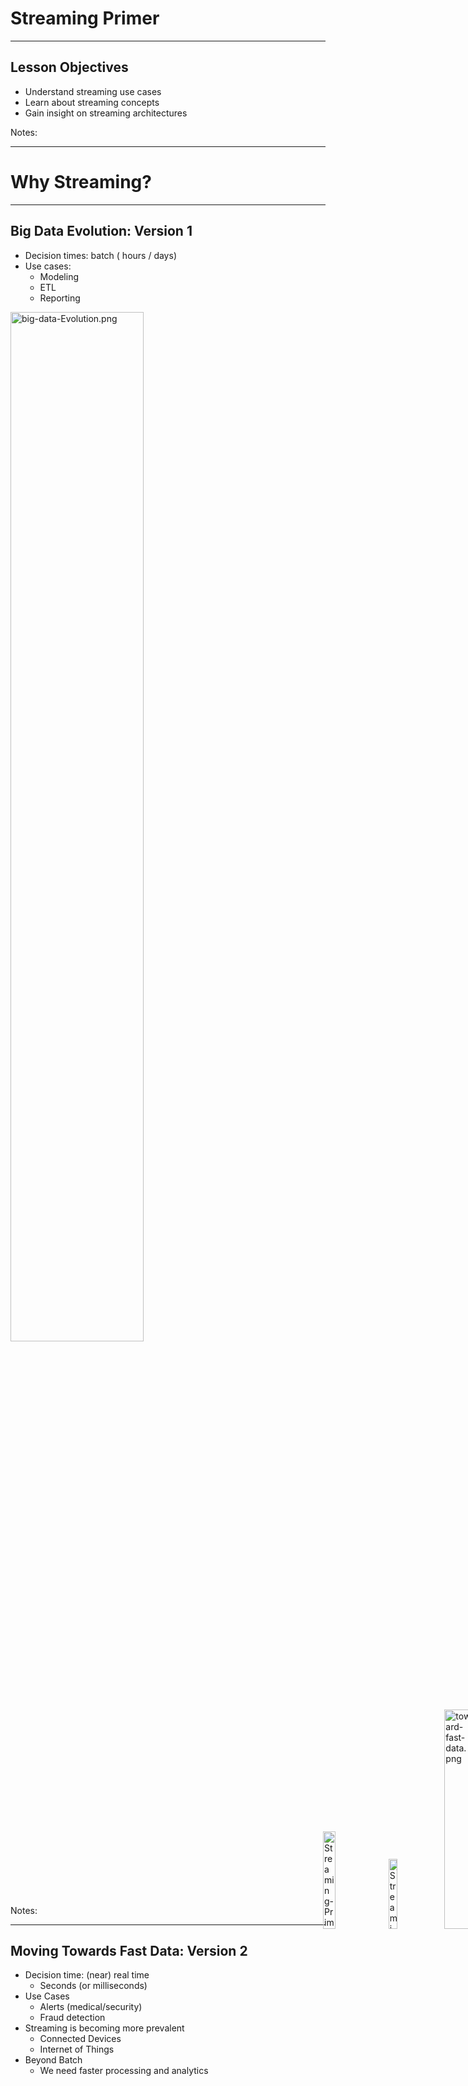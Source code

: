 # Streaming Primer


---


## Lesson Objectives

 * Understand streaming use cases
 * Learn about streaming concepts
 * Gain insight on streaming architectures


Notes: 




---

# Why Streaming?

---

## Big Data Evolution: Version 1

  * Decision times: batch ( hours / days)
  * Use cases:
    - Modeling 
    - ETL 
    - Reporting


<img src="../../assets/images/streaming/big-data-Evolution.png" alt="big-data-Evolution.png" style="width:65%;"/>


Notes: 




---

## Moving Towards Fast Data: Version 2

  * Decision time: (near) real time
    - Seconds (or milliseconds)
  * Use Cases
    - Alerts (medical/security)
    - Fraud detection
  * Streaming is becoming more prevalent
    - Connected Devices
    - Internet of Things
  * Beyond Batch
    - We need faster processing and analytics

<img src="../../assets/images/streaming/3rd-party/Streaming-Primer-Moving-Towards-Fast-Data-Version-2-3.png" alt="Streaming-Primer-Moving-Towards-Fast-Data-Version-2-3.png" style="width:20%; position:relative; top:-600px; left: 500px;"/>
<img src="../../assets/images/streaming/3rd-party/Streaming-Primer-Moving-Towards-Fast-Data-Version-2-4.png" alt="Streaming-Primer-Moving-Towards-Fast-Data-Version-2-4.png" style="width:17%; position:relative; top:-600px; left: 500px;"/>

<img src="../../assets/images/streaming/toward-fast-data.png" alt="toward-fast-data.png" style="width:30%; position:relative; top:-600px; left: 500px;"/>


Notes: 




---

## Streaming Volumes: Texas Utilities Smart Meter Data

<img src="../../assets/images/streaming/Texas-Utilities-Smart-Meter-Data.png" alt="Texas-Utilities-Smart-Meter-Data.png" style="width:65%;"/>


Notes: 




---

## Spark Streaming Use Cases

  * Netflix
    - Recommendations
    - 450 billion events/day
  
  * Weather Company
    - Analyze weather sensor data
    - Billions of events/day
    - Multi-Petabyte (PB) traffic daily

  * More use cases at [BigDataUseCases.info](www.BigDataUseCases.info)

<img src="../../assets/images/logos/netflix-logo-1.png" alt="netflix.png" style="width:25% ;position:relative; top:-600px; left: 500px;"/>

<img src="../../assets/images/streaming/3rd-party/the-weather-company.png" alt="the-weather-company.png" style="width:25%; position:relative; top:-600px; left: 500px;"/>


Notes: 




---

# Streaming Concepts

---

## Real Time / Near Real Time

  * The ’real’ real time is in milliseconds order
    - DB query returns in 2 ms
  * ‘near real time’ is seconds
    - We can process an event within 3 seconds of its generation time



| ‘Name’                             	| Time                                                	| Example                       	|
|------------------------------------	|-----------------------------------------------------	|-------------------------------	|
| Hard real time                     	| Single order ms,sub milli seconds  </br>1 ms,0.5 ms 	| Space shuttle control systems 	|
| Credit card transaction processing 	| 50 ms, 300 ms                                       	| Db queries                    	|
| Sending Emails                     	| 2 secs +                                            	| Stream processing latency     	|
|                                    	| 1 min +                                             	| Mini batch queries            	|




Notes: 




---
## Streaming Concepts

  * Processing model
    - Event based or micro batch based
  * Processing guarantees
    - At least once
    - At most once
    - Exactly once
  * State management
  * Event time vs. Arrival time
  * Window Operations
  * Back-pressure adjustment



Notes: 




---
## Streaming Processing Model

  * Two major modes:
    - Event based , Micro Batch
  * Event Based:
    - Events are processed, individually,  as they come in
    - Usually low latency
    - Frameworks: Storm, Flink, Nifi, Samza
  * Micro-Batch
    - Events arrived during a particular time frame (5 secs) are processed as a batch
    - Slightly higher latency (due to batching)
    - Frameworks: Spark Streaming

<img src="../../assets/images/streaming/Streaming-proccessing-model.png" alt="Streaming-proccessing-model.png" style="width:35%;"/>


Notes: 




---
## Event Based Vs. Batch


<img src="../../assets/images/streaming/event-based-batch.png" alt="event-based-batch.png" style="width:70%;"/>




Notes: 




---

## Processing Guarantees

  * In the order of effort required:
    - At-most-once <  At-least-once  < exactly-once
  * At-most-once
    - Simplest implementation
    - No duplicate processing
    - Events can be dropped due to crashes or heavy load
    - E.g.  Web requests (if the web server is busy, requests are dropped)

  * At-least-once
    - All events are guaranteed to be processed (no dropped events)
    - An event can be processed more than once.    - In case of failure recovery, events can be re-played and processed again.
    - Needs a ‘durable buffer’ that enables ‘re-play’
    - OK for idempotent operations like saving events.    - Duplicate processing will just over-write previous values.
    - Not OK for counting (how many events came in in last 10 mins)
    - **Most common** implementation
    - Frameworks: All (Storm, Spark, NiFi, Samza, Flink)



Notes: 




---
## Processing Guarantees

* Exactly-Once
- Events are guaranteed to be processed exactly-once
- No dropped events
- No duplicate processing
- Needs ’re-playable buffer’ **plus** an external storage system to track state
- Frameworks: Storm (with Trident), Flink, Spark, Samza
* See Example below:
- When applying a new ‘batch’ of counts, how can we make sure we are not duplicate counting?


<img src="../../assets/images/streaming/Streaming-Primer-Processing-Guarantees-9.png" alt="Streaming-Primer-Processing-Guarantees-9.png" style="width:37%;"/><img src="../../assets/images/streaming/Streaming-Primer-Processing-Guarantees-10.png" alt="Streaming-Primer-Processing-Guarantees-10.png" style="width:37%;"/>


Notes: 




---

## Processing Guarantees Summary



| Application                        	| Processing                                                                                                                                          	|
|------------------------------------	|-----------------------------------------------------------------------------------------------------------------------------------------------------	|
| GPS routing app                    	| -At most once. We can skip past events to catch up to latest events ('next turn' is more important than past data) </br>-At least once can work too 	|
| Credit card transaction processing 	| -Exactly once we don't want to charge credit cards twice due to duplicate processing                                                                	|
| Sending Emails                     	| -At least once We don't want drop any emails.,Duplicate processing is OK (we might send duplicate emails)                                           	|


Notes: 




---

## State Management

  * Can the framework remember state associated with events?
  * Per event processing (filter , transformation) don’t need state
    - Filter #hashtags from tweets
  * However, complex operations like joining, grouping, aggregating (counts) require state
    - What is the max temperature reported in last one hour
  * SQL analogy
    - Select,  and where clauses don’t need state.
    - JOIN / Group BY usually require state
  * Support varies according framework



Notes: 




---

## State Management

  * See next slide for diagrams
  * Store state in memory:
    - Lost if node crashes
    - All types of events have to go to a particular node to compare state
  * Store state in an external store (DB)
    - State can be maintained across nodes
    - Queries can increase latencies and become bottle neck and limit speed of processing
  * Store state along with the event (piggy packing)
    - Event has ‘complete payload’ with state
    - Efficient, no need for external storage
    - Increases event size (need high throughput IO)




Notes: 




---
## State Management Strategies

<img src="../../assets/images/streaming/Streaming-Primer-State-Management-Strategies-011.png.png" alt="Streaming-Primer-State-Management-Strategies-011.png.png" style="width:45%;"/>

<img src="../../assets/images/streaming/Streaming-Primer-State-Management-Strategies-11.png" alt="Streaming-Primer-State-Management-Strategies-11.png" style="width:35%;"/><img src="../../assets/images/streaming/Streaming-Primer-State-Management-Strategies-12.png" alt="Streaming-Primer-State-Management-Strategies-12.png" style="width:40%;"/>



Notes: 




---

## Window Operations

  * Some operations can be done at message level
    - e.g. Sentiment analysis (happy / sad / neutral)
  * Some operations require a bunch of messages and ‘time window’
    - E.g.  How much AAPL  stock has gone up in last 10 minutes?
    - We need to previous values to calculate rate of change.
  * Window based operations:
    - Group a bunch of messages by time (usually)
  * Some frameworks support window operations natively
    - E.g.  Spark, Flink
    - Storm does this with Trident



Notes: 




---

## Event Time and Arrival Time

  * Event Time:    - When the event occurred / generated
  * Arrival Time:    - When event arrives for processing 
  * Event Time < Arrival Time
  * Some times events may arrive ‘out of order’ 

<img src="../../assets/images/streaming/Streaming-Primer-Event-Time-and-Arrival-Time-13.png" alt="Streaming-Primer-Event-Time-and-Arrival-Time-13.png" style="width:50%;"/>


Notes: 




---

## Event Time vs. Arrival Time Illustrated

<img src="../../assets/images/streaming/event-time-002.png" alt="event-time-002.png" style="width:70%;"/>


Notes: 




---

## Back Pressure

  * Some times processing lags behind 
    - Processing system is too busy
    - Temporary spike in input data (Twitter stream exploding after an election results is announced)
  * Events pile up
    - May lead to events being dropped.-> un-acceptable in most of the situations
  * Solutions
    - signal ‘upstream’ processors to slow down?
    - Leave events in the persistent buffer longer


<img src="../../assets/images/streaming/3rd-party/Back-Pressure.png" alt="Back-Pressure.png" style="width:45%;position:relative; top:-200px; left: 500px;"/>

Notes: 




---

## Back Pressure


<img src="../../assets/images/streaming/Picture1.png" alt="Picture1.png" style="width:50%;"/>

<img src="../../assets/images/streaming/Picture2.png" alt="Picture2.png" style="width:50%;"/>


Notes: 




---

# Streaming Architecture

---

## Streaming Architecture – Over Simplified


<img src="../../assets/images/streaming/Streaming-Over-Simplified.png" alt="Streaming-Over-Simplified.png" style="width:65%;"/>


Notes: 




---
## Streaming Architecture – Data Bucket

  * ‘data bucket’ 
    - Captures incoming data
    - Acts as a ‘buffer’ – smoothes out bursts
    - So even if our processing offline, we won’t loose data
  * Data bucket choices
    - Kafka
    - MQ (RabittMQ ..etc)
    - Amazon Kinesis 


<img src="../../assets/images/streaming/Streaming-Over-Simplified-01.png" alt="Streaming-Over-Simplified-01.png" style="width:55%;position:relative; top:-200px; left: 400px;"/>

Notes: 




---

## Streaming Architecture – Processing Engine

* Need to process events with low latency
* So many to choose from!
* Choices
- Storm
- Spark
- NiFi
- Flink


<img src="../../assets/images/streaming/Streaming-Over-Simplified-02.png" alt="Streaming-Over-Simplified-02.png" style="width:65%;position:relative; top:-200px; left: 200px;"/>



Notes: 




---
## Streaming Frameworks Feature Comparison



| Feature              	| Storm                                             	| Spark Streaming 	| Flink                            	| NiFi            	|
|----------------------	|---------------------------------------------------	|-----------------	|----------------------------------	|-----------------	|
| Processing Model     	| Event-based by default,(Micro Batch using Trident 	| Micro Batch     	| Event-based,+,Micro Batch- based 	| Event-based (?) 	|
| Windowing operations 	| Supported by Trident                              	| Yes             	| ?                                	| ?               	|
| Latency              	| Milliseconds                                      	| Seconds         	| Milliseconds                     	|                 	|
|                      	|                                                   	|                 	|                                  	|                 	|
| At-least-once        	| YES                                               	| YES             	| YES                              	| YES             	|
| At-most-once         	| ?                                                 	| ?               	| ?                                	| ?               	|
| Exactly-once         	| ?                                                 	| ?               	| ?                                	| ?               	|





Notes: 




---
## Streaming Architecture – Data Store

  * Where processed data ends up
  * Two requirements:
    - Real time store
    - ‘archival’ store
  * Real Time Store
    - Need to absorb data in real time
    - Usually a NoSQL storage HBase, Cassandra, many more
  * ‘Archival store’
    - Needs to store massive amounts of data
    - Support analytics (usually batch)
    - Hadoop / HDFS

<img src="../../assets/images/streaming/Streaming-Over-Simplified-03.png" alt="Streaming-Over-Simplified-03.png" style="width:55%;position:relative; top:-150px; left: 400px;"/>


Notes: 




---

## Lambda Architecture

<img src="../../assets/images/streaming/Picture3.png" alt="Picture3.png" style="width:65%;"/>


Notes: 




---
## Lambda Architecture explained

  * All new data is sent to both batch layer and  speed layer
  * Batch layer
    - Holds master data set (immutable , append-only)
    - Answers batch queries
  * Serving layer
    - updates batch views so they can be queried adhoc
  * Speed Layer
    - Handles new data
    - Facilitates fast / real-time queries
  * Query layer
    - Answers queries using batch & real-time views


Notes: 




---
## Incorporating Lambda Architecture

<img src="../../assets/images/streaming/Lambda-Streaming-Architecture-03.png" alt="Lambda-Streaming-Architecture-03.png" style="width:75%;"/>



Notes: 




---
## Streaming Stack

<img src="../../assets/images/streaming/Streaming-Platforms.png" alt="Streaming-Platforms.png" style="width:75%;"/>



Notes: 




---
# Streaming Frameworks
---

## Streaming Frameworks

  * Storm
  * Spark Streaming  
  * NiFi
  * Flink
  * Samza


Notes: 




---

## Storm

* ‘Original’ stream processing platform
* Open sourced by Twitter around 2010
* Integrates with multiple systems: MQ, Kafka
* Trident is a high level framework on top of Storm


| Feature                         	| Storm                  	| Storm + Trident     	|
|---------------------------------	|------------------------	|---------------------	|
| Processing Model                	| Event batch            	| Event + micro batch 	|
| Processing guarantee            	| At-least-once          	| Exactly-once        	|
| State                           	| Yes starting with 1.0  	|                     	|
| Supports window based functions 	| Yes starting with 1.0  	| Yes                 	|
| Latency                         	| Sub seconds to seconds 	| Yes                 	|
| Caching                         	| no                     	|                     	|
| Supported languages             	| Java, Python           	|   &nbsp;                  	|



Notes: 




---
## Spark Streaming

  * Based on popular Spark framework



| Feature                         	| NiFi                   	   |
|---------------------------------	|------------------------	   |
| Processing Model                	| Micro batch                      |
| Processing guarantee            	| At-least-once,  exactly-once     |
| Supports window based functions 	| yes                     	   |
| Latency                         	| seconds                	   |
| Caching                         	| yes                     	   |
| Supported languages             	| Java, Scala, Python    	   |


Notes: 




---
## Flink

  * A new framework, that is gaining momentum
  * Developed by consortium of German universities


| Feature                         	| NiFi                   	   |
|---------------------------------	|------------------------	   |
| Processing Model                	| Event based & batch based        |
| Processing guarantee            	| At-least-once, exactly-once      |
| Supports window based functions 	| ?                      	   |
| Latency                         	| Sub seconds to seconds 	   |
| Caching                         	| ?                      	   |
| Supported languages             	| Java, Scala, Python    	   |





Notes: 




---
## NiFi

  * Event flow and processing system
  * Open sourced by National Security Agency (NSA)
  * A startup (Onviya) was acquired by Horton Works
  * Hortonworks’  ‘data flow’ product 



| Feature                         	| NiFi                   	|
|---------------------------------	|------------------------	|
| Processing Model                	| Event based            	|
| Processing guarantee            	| At-least-once,?        	|
| Supports window based functions 	| ?                      	|
| Latency                         	| Sub seconds to seconds 	|
| Caching                         	| ?                      	|
| Supported languages             	| Java, Scala, Python    	|


Notes: 




---

## Samza

  * Another new framework
  * Developed by LinkedIn
  * Tight integration with Kafka (also developed at LinkedIn)



| Feature                         	| Samza                  	|
|---------------------------------	|------------------------	|
| Processing Model                	| Event based            	|
| Processing guarantee            	| At-least-once          	|
| Supports window based functions 	| ?                      	|
| State                           	| Yes                    	|
| Latency                         	| Sub seconds to seconds 	|
| Caching                         	| ?                      	|
| Supported languages             	| Java, Scala, Python    	|


Notes: 




---

## Streaming Frameworks At A Glance

| Feature                  	| Storm                                                  	| Spark Streaming 	| Flink                                    	| NiFi            	| Samza       	|
|--------------------------	|--------------------------------------------------------	|-----------------	|------------------------------------------	|-----------------	|-------------	|
| **Processing Model**     	| Event based by default</br>(micro batch using Trident) 	| Micro Batch     	| Event based,</br>+ </br>MicroBatch based 	| Event Based (?) 	| Event based 	|
| **Windowing operations** 	| Yes (from 1.0)                                         	| Yes             	| Yes                                      	| ?               	| ?           	|
| **State**                	| Yes (from 1.0)                                         	| Yes             	| Yes                                      	| Yes             	| Yes         	|
| **Latency**              	| Sub seconds                                            	| Seconds         	| Sub seconds                              	| Sub seconds     	| Sub seconds 	|
| **Back Pressure**        	| Yes                                                    	|                 	| Yes                                      	|                 	|             	|
|                          	|                                                        	|                 	|                                          	|                 	|             	|
| **At-least-once**        	| YES                                                    	| YES             	| YES                                      	| YES             	| YES         	|
| **At-most-once**         	|                                                        	|                 	|                                          	|                 	|             	|
| **Exactly-once**         	|                                                        	|                 	|                                          	|                 	|       &nbsp;          |



Notes: 




---
## Class Discussion

  * What are your streaming uses cases ?

